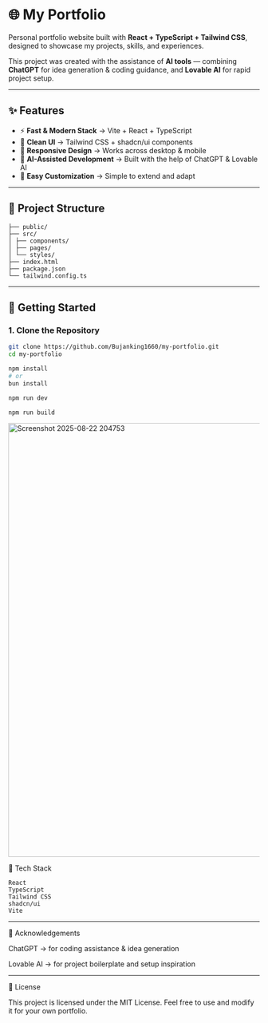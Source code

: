 # 🌐 My Portfolio

Personal portfolio website built with **React + TypeScript + Tailwind CSS**, designed to showcase my projects, skills, and experiences.  

This project was created with the assistance of **AI tools** — combining **ChatGPT** for idea generation & coding guidance, and **Lovable AI** for rapid project setup.  

---

## ✨ Features
- ⚡ **Fast & Modern Stack** → Vite + React + TypeScript  
- 🎨 **Clean UI** → Tailwind CSS + shadcn/ui components  
- 📱 **Responsive Design** → Works across desktop & mobile  
- 🤖 **AI-Assisted Development** → Built with the help of ChatGPT & Lovable AI  
- 🔧 **Easy Customization** → Simple to extend and adapt  

---

## 📂 Project Structure
```text
├── public/
├── src/ 
│ ├── components/ 
│ ├── pages/ 
│ └── styles/ 
├── index.html 
├── package.json
└── tailwind.config.ts
```
---

## 🚀 Getting Started

### 1. Clone the Repository
```bash
git clone https://github.com/Bujanking1660/my-portfolio.git
cd my-portfolio

npm install
# or
bun install

npm run dev

npm run build
```
<img width="1895" height="870" alt="Screenshot 2025-08-22 204753" src="https://github.com/user-attachments/assets/60e46a05-8bbc-4cb8-bafc-947f844ca1af" />

📌 Tech Stack
```text
React
TypeScript
Tailwind CSS
shadcn/ui
Vite
```
---

🤝 Acknowledgements

ChatGPT → for coding assistance & idea generation

Lovable AI → for project boilerplate and setup inspiration

---

📜 License

This project is licensed under the MIT License. Feel free to use and modify it for your own portfolio.

